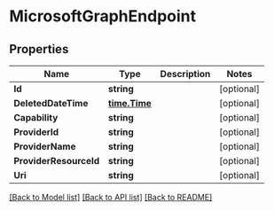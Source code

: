 # MicrosoftGraphEndpoint

## Properties

Name | Type | Description | Notes
------------ | ------------- | ------------- | -------------
**Id** | **string** |  | [optional] 
**DeletedDateTime** | [**time.Time**](time.Time.md) |  | [optional] 
**Capability** | **string** |  | [optional] 
**ProviderId** | **string** |  | [optional] 
**ProviderName** | **string** |  | [optional] 
**ProviderResourceId** | **string** |  | [optional] 
**Uri** | **string** |  | [optional] 

[[Back to Model list]](../README.md#documentation-for-models) [[Back to API list]](../README.md#documentation-for-api-endpoints) [[Back to README]](../README.md)


